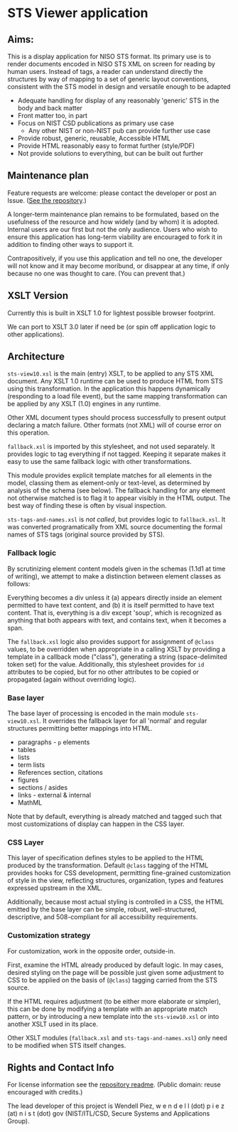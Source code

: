 # STS Viewer application

## Aims:

This is a display application for NISO STS format. Its primary use is to render documents encoded in NISO STS XML on screen for reading by human users. Instead of tags, a reader can understand directly the structures by way of mapping to a set of generic layout conventions, consistent with the STS model in design and versatile enough to be adapted 

- Adequate handling for display of any reasonably 'generic' STS in the body and back matter
- Front matter too, in part
- Focus on NIST CSD publications as primary use case
  - Any other NIST or non-NIST pub can provide further use case
- Provide robust, generic, reusable, Accessible HTML
- Provide HTML reasonably easy to format further (style/PDF)  
- Not provide solutions to everything, but can be built out further

## Maintenance plan

Feature requests are welcome: please contact the developer or post an Issue.  ([See the repository](https://github.com/usnistgov/xslt-blender/issues).)

A longer-term maintenance plan remains to be formulated, based on the usefulness of the resource and how widely (and by whom) it is adopted. Internal users are our first but not the only audience. Users who wish to ensure this application has long-term viability are encouraged to fork it in addition to finding other ways to support it.

Contrapositively, if you use this application and tell no one, the developer will not know and it may become moribund, or disappear at any time, if only because no one was thought to care. (You can prevent that.)

## XSLT Version

Currently this is built in XSLT 1.0 for lightest possible browser footprint.

We can port to XSLT 3.0 later if need be (or spin off application logic to other applications).

## Architecture

`sts-view10.xsl` is the main (entry) XSLT, to be applied to any STS XML document. Any XSLT 1.0 runtime can be used to produce HTML from STS using this transformation. In the application this happens dynamically (responding to a load file event), but the same mapping transformation can be applied by any XSLT (1.0) engines in any runtime.

Other XML document types should process successfully to present output declaring a match failure. Other formats (not XML) will of course error on this operation.

`fallback.xsl` is imported by this stylesheet, and not used separately. It provides logic to tag everything if not tagged. Keeping it separate makes it easy to use the same fallback logic with other transformations.

This module provides explicit template matches for all elements in the model, classing them as element-only or text-level, as determined by analysis of the schema (see below). The fallback handling for any element not otherwise matched is to flag it to appear visibly in the HTML output. The best way of finding these is often by visual inspection.

`sts-tags-and-names.xsl` is *not called*, but provides logic to `fallback.xsl`. It was converted programatically from XML source documenting the formal names of STS tags (original source provided by STS).

### Fallback logic

By scrutinizing element content models given in the schemas (1.1d1 at time of writing), we attempt to make a distinction between element classes as follows:

Everything becomes a div unless it (a) appears directly inside an element permitted to have text content, and (b) it is itself permitted to have text content. That is, everything is a div except 'soup', which is recognized as anything that both appears with text, and contains text, when it becomes a span.

The `fallback.xsl` logic also provides support for assignment of `@class` values, to be overridden when appropriate in a calling XSLT by providing a template in a callback mode ("class"), generating a string (space-delimited token set) for the value. Additionally, this stylesheet provides for `id` attributes to be copied, but for no other attributes to be copied or propagated (again without overriding logic).

### Base layer

The base layer of processing is encoded in the main module `sts-view10.xsl`. It overrides the fallback layer for all 'normal' and regular structures permitting better mappings into HTML.

- paragraphs - `p` elements
- tables
- lists
- term lists
- References section, citations
- figures
- sections / asides
- links - external & internal
- MathML

Note that by default, everything is already matched and tagged such that most customizations of display can happen in the CSS layer.

### CSS Layer

This layer of specification defines styles to be applied to the HTML produced by the transformation. Default `@class` tagging of the HTML provides hooks for CSS development, permitting fine-grained customization of style in the view, reflecting structures, organization, types and features expressed upstream in the XML.

Additionally, because most actual styling is controlled in a CSS, the HTML emitted by the base layer can be simple, robust, well-structured, descriptive, and 508-compliant for all accessibility requirements.

### Customization strategy

For customization, work in the opposite order, outside-in.

First, examine the HTML already produced by default logic. In may cases, desired styling on the page will be possible just given some adjustment to CSS to be applied on the basis of (`@class`) tagging carried from the STS source.

If the HTML requires adjustment (to be either more elaborate or simpler), this can be done by modifying a template with an appropriate match pattern, or by introducing a new template into the `sts-view10.xsl` or into another XSLT used in its place.

Other XSLT modules (`fallback.xsl` and `sts-tags-and-names.xsl`) only need to be modified when STS itself changes.

## Rights and Contact Info

For license information see the [repository readme](../README.md). (Public domain: reuse encouraged with credits.)

The lead developer of this project is Wendell Piez, w e n d e l l (dot) p i e z (at) n i s t (dot) gov (NIST/ITL/CSD, Secure Systems and Applications Group).



